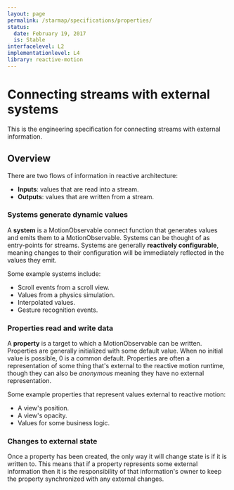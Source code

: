 ```yaml
---
layout: page
permalink: /starmap/specifications/properties/
status:
  date: February 19, 2017
  is: Stable
interfacelevel: L2
implementationlevel: L4
library: reactive-motion
---
```


# Connecting streams with external systems

This is the engineering specification for connecting streams with external information.

## Overview

There are two flows of information in reactive architecture:

- **Inputs**: values that are read into a stream.
- **Outputs**: values that are written from a stream.

### Systems generate dynamic values

A **system** is a MotionObservable connect function that generates values and emits them to a
MotionObservable. Systems can be thought of as entry-points for streams. Systems are generally
**reactively configurable**, meaning changes to their configuration will be immediately reflected in
the values they emit.

Some example systems include:

- Scroll events from a scroll view.
- Values from a physics simulation.
- Interpolated values.
- Gesture recognition events.

### Properties read and write data

A **property** is a target to which a MotionObservable can be written. Properties are generally
initialized with some default value. When no initial value is possible, 0 is a common default.
Properties are often a representation of some thing that's external to the reactive motion runtime,
though they can also be *anonymous* meaning they have no external representation.

Some example properties that represent values external to reactive motion:

- A view's position.
- A view's opacity.
- Values for some business logic.

### Changes to external state

Once a property has been created, the only way it will change state is if it is written to. This
means that if a property represents some external information then it is the responsibility of that
information's owner to keep the property synchronized with any external changes.
